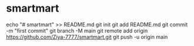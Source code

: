 # smartmart
echo "# smartmart" >> README.md
git init
git add README.md
git commit -m "first commit"
git branch -M main
git remote add origin https://github.com/Ziya-7777/smartmart.git
git push -u origin main